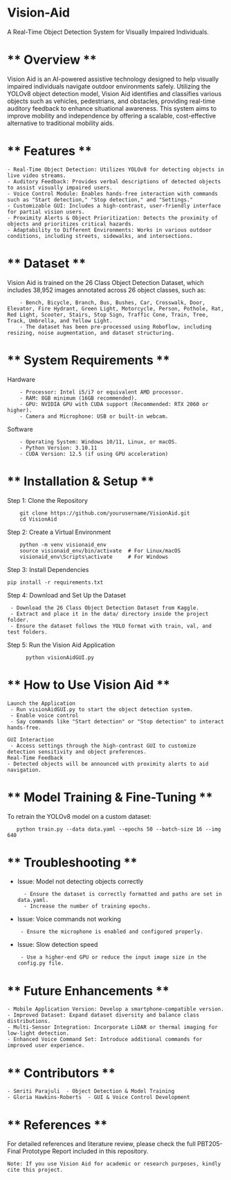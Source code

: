 # Vision-Aid
A Real-Time Object Detection System for Visually Impaired Individuals.

# ** Overview **
Vision Aid is an AI-powered assistive technology designed to help visually impaired individuals navigate outdoor environments safely. Utilizing the YOLOv8 object detection model, Vision Aid identifies and classifies various objects such as vehicles, pedestrians, and obstacles, providing real-time auditory feedback to enhance situational awareness. This system aims to improve mobility and independence by offering a scalable, cost-effective alternative to traditional mobility aids.

# ** Features **
    - Real-Time Object Detection: Utilizes YOLOv8 for detecting objects in live video streams.
    - Auditory Feedback: Provides verbal descriptions of detected objects to assist visually impaired users.
    - Voice Control Module: Enables hands-free interaction with commands such as "Start detection," "Stop detection," and "Settings."
    - Customizable GUI: Includes a high-contrast, user-friendly interface for partial vision users.
    - Proximity Alerts & Object Prioritization: Detects the proximity of objects and prioritizes critical hazards.
    - Adaptability to Different Environments: Works in various outdoor conditions, including streets, sidewalks, and intersections.

# ** Dataset **
  Vision Aid is trained on the 26 Class Object Detection Dataset, which includes 38,952 images annotated across 26 object classes, such as:
  
        - Bench, Bicycle, Branch, Bus, Bushes, Car, Crosswalk, Door, Elevator, Fire Hydrant, Green Light, Motorcycle, Person, Pothole, Rat, Red Light, Scooter, Stairs, Stop Sign, Traffic Cone, Train, Tree, Track, Umbrella, and Yellow Light.
        - The dataset has been pre-processed using Roboflow, including resizing, noise augmentation, and dataset structuring.

# ** System Requirements **

  Hardware
    
        - Processor: Intel i5/i7 or equivalent AMD processor.
        - RAM: 8GB minimum (16GB recommended).
        - GPU: NVIDIA GPU with CUDA support (Recommended: RTX 2060 or higher).
        - Camera and Microphone: USB or built-in webcam.
        
  Software
  
        - Operating System: Windows 10/11, Linux, or macOS.
        - Python Version: 3.10.11
        - CUDA Version: 12.5 (if using GPU acceleration)
        

# ** Installation & Setup **

   Step 1: Clone the Repository
     
        git clone https://github.com/yourusername/VisionAid.git
        cd VisionAid
        
   Step 2: Create a Virtual Environment
 
        python -m venv visionaid_env
        source visionaid_env/bin/activate  # For Linux/macOS
        visionaid_env\Scripts\activate     # For Windows
        
   Step 3: Install Dependencies

    pip install -r requirements.txt

   Step 4: Download and Set Up the Dataset  
   
     - Download the 26 Class Object Detection Dataset from Kaggle.
     - Extract and place it in the data/ directory inside the project folder.
     - Ensure the dataset follows the YOLO format with train, val, and test folders.


   Step 5: Run the Vision Aid Application
   
          python visionAidGUI.py
          
# ** How to Use Vision Aid **

    Launch the Application
     - Run visionAidGUI.py to start the object detection system.
     - Enable voice control
     - Say commands like "Start detection" or "Stop detection" to interact hands-free.
     
    GUI Interaction
     - Access settings through the high-contrast GUI to customize detection sensitivity and object preferences.
    Real-Time Feedback
    - Detected objects will be announced with proximity alerts to aid navigation.

# ** Model Training & Fine-Tuning **

  To retrain the YOLOv8 model on a custom dataset:
  
       python train.py --data data.yaml --epochs 50 --batch-size 16 --img 640

# ** Troubleshooting ** 

   - Issue: Model not detecting objects correctly

           - Ensure the dataset is correctly formatted and paths are set in data.yaml.
           - Increase the number of training epochs.

   - Issue: Voice commands not working

          - Ensure the microphone is enabled and configured properly.

   - Issue: Slow detection speed

          - Use a higher-end GPU or reduce the input image size in the config.py file.

# ** Future Enhancements ** 

    - Mobile Application Version: Develop a smartphone-compatible version.
    - Improved Dataset: Expand dataset diversity and balance class distributions.
    - Multi-Sensor Integration: Incorporate LiDAR or thermal imaging for low-light detection.
    - Enhanced Voice Command Set: Introduce additional commands for improved user experience.

# ** Contributors **

    - Smriti Parajuli  - Object Detection & Model Training
    - Gloria Hawkins-Roberts  - GUI & Voice Control Development
    
# ** References **

  For detailed references and literature review, please check the full PBT205-Final Prototype Report included in this repository.
  

    Note: If you use Vision Aid for academic or research purposes, kindly cite this project.
  

    

      


